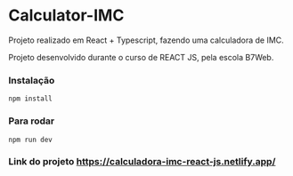 # Calculator-IMC

Projeto realizado em React + Typescript, fazendo uma calculadora de IMC.

Projeto desenvolvido durante o curso de REACT JS, pela escola B7Web.

### Instalação
`npm install`

### Para rodar
`npm run dev`

### Link do projeto https://calculadora-imc-react-js.netlify.app/
